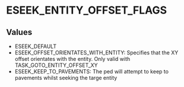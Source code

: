 # ESEEK_ENTITY_OFFSET_FLAGS

## Values
* ESEEK_DEFAULT
* ESEEK_OFFSET_ORIENTATES_WITH_ENTITY: Specifies that the XY offset orientates with the entity. Only valid with TASK_GOTO_ENTITY_OFFSET_XY
* ESEEK_KEEP_TO_PAVEMENTS: The ped will attempt to keep to pavements whilst seeking the targe entity